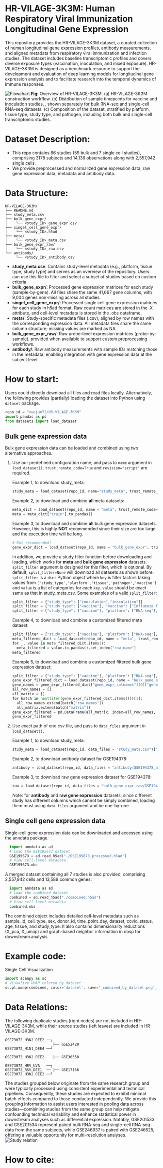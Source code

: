 # HR-VILAGE-3K3M: Human Respiratory Viral Immunization Longitudinal Gene Expression

This repository provides the HR-VILAGE-3K3M dataset, a curated collection of human longitudinal gene expression profiles, antibody measurements, and aligned metadata from respiratory viral immunization and infection studies. The dataset includes baseline transcriptomic profiles and covers diverse exposure types (vaccination, inoculation, and mixed exposure). HR-VILAGE-3K3M is designed as a benchmark resource to support the development and evaluation of deep learning models for longitudinal gene expression analysis and to facilitate research into the temporal dynamics of immune responses.

![Flowchart](./Flowchart.png)
**Fig**: Overview of HR-VILAGE-3K3M. (a) HR-VILAGE-3K3M construction workflow. (b) Distribution of sample timepoints for vaccine and inoculation studies, , shown separately for bulk RNA-seq and single-cell RNA-seq datasets. (c) Composition of the dataset, stratified by platform, tissue type, study type, and pathogen, including both bulk and single-cell transcriptomic studies.

# Dataset Description:
- This repo contains 66 studies (59 bulk and 7 single cell studies), comprising 3178 subjects and 14,136 observations along with 2,557,942 single cells.
- We provide preprocessed and normalized gene expression data, raw gene expression data, metadata and antibody data.

# Data Structure:
```
HR-VILAGE-3K3M/
├── README.md
├── study_meta.csv
├── bulk_gene_expr/
│    └── <study_ID>_gene_expr.csv
├── singel_cell_gene_expr/
│    └── <study_ID>.h5ad
├── meta/
│    └── <study_ID>_meta.csv
├── bulk_gene_expr_raw/
│    └── <study_ID>_raw.csv
└── antibody/
     └── <study_ID>_antibody.csv
```
- **study_meta.csv**: Contains study-level metadata (e.g., platform, tissue type, study type) and serves as an overview of the repository. Users can use this file to filter and select a subset of studies based on custom criteria.
- **bulk_gene_expr/**: Processed gene expression matrices for each study (sample-by-gene). All files share the same 41,667 gene columns, with 9,004 genes non-missing across all studies.
- **singel_cell_gene_expr/**: Processed single cell gene expression matrices for each study in h5ad format. Raw count matrices are stored in the .X attribute, and cell-level metadata is stored in the .obs dataframe. 
- **meta/**: Study-specific metadata files (.csv), aligned by row names with the corresponding expression data. All metadata files share the same column structure; missing values are marked as NA.
- **bulk_gene_expr_raw/**: Raw probe-level expression matrices (probe-by-sample), provided when available to support custom preprocessing workflows.
- **antibody/**: Raw antibody measurements with sample IDs matching those in the metadata, enabling integration with gene expression data at the subject level.

# How to start:
Users could directly download all files and read files locally.
Alternatively, the following provides (partially) loading the dataset into Python using `dataset` package.
```python
repo_id = "xuejun72/HR-VILAGE-3K3M"
import pandas as pd
from datasets import load_dataset
```
## Bulk gene expression data
Bulk gene expression data can be loaded and combined using two alternative approaches.

1. Use our predefined configuration name, and pass to `name` argument in `load_dataset()`. `trust_remote_code=True` and `revision="script"` are required.

   Example 1, to download study_meta:
   ```python
   study_meta = load_dataset(repo_id, name="study_meta", trust_remote_code=True, revision="script")["train"].to_pandas()
   ```
   Example 2, to download and combine **all** meta datasets:
   ```python
   meta_dict = load_dataset(repo_id, name = "meta", trust_remote_code=True, revision="script")
   meta = meta_dict["train"].to_pandas()
   ```
   Example 3, to download and combine **all** bulk gene expression datasets. However, this is highly **NOT** recommended since their size are too large and the execution time will be long.
   ```python
   # Not recommended!
   gene_expr_dict = load_dataset(repo_id, name = "bulk_gene_expr", trust_remote_code=True, revision="script")
   ```

   In addition, we provide a study filter function before downloading and loading, which works for **meta** and **bulk gene expression** datasets.
   `split_filter` argument is designed for this filter, which is optional. By default, `split_filter=None` will download all datasets as shown before.
   `split_filter` is a `dict` Python object where `key` is filter factors taking values from `['study_type','platform','tissue','pathogen','vaccine']` and `value` is a list of categories for each `key`. `value` should be exact same as that in study_meta.csv.
   Some examples of a valid `split_filter`:
   ```python
   split_filter = {"study_type": ["inoculation","inoculation"]}
   split_filter = {"study_type": ["vaccine"], "vaccine": ["Influenza TIV"]}
   split_filter = {"study_type": ["vaccine"], "platform": ["RNA-seq"], "tissue": ["PBMC","nasal swab"], "pathogen": []}
   ```
   Example 4, to download and combine a customized filtered meta dataset:
   ```python
   split_filter = {"study_type": ["vaccine"], "platform": ["RNA-seq"], "tissue": ["PBMC","nasal swab"], "pathogen": []}
   meta_filtered_dict = load_dataset(repo_id, name = "meta", trust_remote_code=True, split_filter=split_filter, revision="script")
   for _, value in meta_filtered_dict.items(): 
     meta_filtered = value.to_pandas().set_index("row_name")
   meta_filtered
   ```
   Example 5, to download and combine a customized filtered bulk gene expression dataset:
   ```python
   split_filter = {"study_type": ["vaccine"], "platform": ["RNA-seq"], "tissue": ["PBMC","nasal swab"], "pathogen": []}
   gene_expr_filtered_dict = load_dataset(repo_id, name = "bulk_gene_expr", trust_remote_code=True, split_filter=split_filter, revision="script")
   gene_names = gene_expr_filtered_dict["gene_expr_colnames"][0]["gene_names"]
   all_row_names = []
   all_matrix = []
   for batch in next(iter(gene_expr_filtered_dict.items()))[1]:
     all_row_names.extend(batch["row_names"])
     all_matrix.extend(batch["matrix"])
   gene_expr_filtered = pd.DataFrame(all_matrix, index=all_row_names, columns=gene_names)
   gene_expr_filtered
   ```
2. Use exact path of one csv file, and pass to `data_files` argument in `load_dataset()`.

   Example 1, to download study_meta:
   ```python
   study_meta = load_dataset(repo_id, data_files = "study_meta.csv")["train"].to_pandas()
   ```
   Example 2, to download antibody dataset for GSE194378:
   ```python
   antibody = load_dataset(repo_id, data_files = "antibody/GSE194378_antibody.csv")["train"].to_pandas()
   ```
   Example 3, to download raw gene expression dataset for GSE194378:
   ```python
   raw = load_dataset(repo_id, data_files = "bulk_gene_expr_raw/GSE194378_raw.csv")["train"].to_pandas()
   ```
   Note: for **antibody** and **raw gene expression** datasets, since different study has different columns which cannot be simply combined, loading them must using `data_files` argument and be one-by-one.

## Single cell gene expression data
Single-cell gene expression data can be downloaded and accessed using the anndata package.

  ```python
    import anndata as ad
    # Load the GSE195673 dataset
    GSE195673 = ad.read_h5ad("./GSE195673_processed.h5ad")
    # View cell-level metadata
    GSE195673.obs
  ```
A merged dataset containing all 7 studies is also provided, comprising 2,557,942 cells and 13,589 common genes:
  ```python
    import anndata as ad
    # Load the combined dataset
    combined = ad.read_h5ad("./combined.h5ad")
    # View cell-level metadata
    combined.obs
  ```
The combined object includes detailed cell-level metadata such as sample_id, cell_type, sex, donor_id, time_point_day, dataset, covid_status, age, tissue, and study_type. It also contains dimensionality reductions (X_pca, X_umap) and graph-based neighbor information in obsp for downstream analysis.


# Example code:

Single Cell Visualization
```python
import scanpy as sc
# Visualize UMAP colored by dataset
sc.pl.umap(combined, color='dataset', save='_combined_by_dataset.png', show=True)
```

# Data Relations:
The following duplicate studies (right nodes) are not included in HR-VILAGE-3K3M, while their source studies (left leaves) are included in HR-VILAGE-3K3M.
```
GSE73072_H3N2_DEE2 ──┐
                      ├── GSE52428
GSE73072_H1N1_DEE4 ──┘

GSE73072_H3N2_DEE2    ├── GSE30550

GSE73072_HRV_UVA   ──┐
GSE73072_RSV_DEE1  ── ├── GSE17156
GSE73072_H3N2_DEE2 ──┘
```

The studies grouped below originate from the same research group and were typically processed using consistent experimental and technical pipelines. Consequently, these studies are expected to exhibit minimal batch effects compared to those conducted independently. We provide this grouping information to assist users interested in pooling data across studies—combining studies from the same group can help mitigate confounding technical variability and enhance statistical power in downstream analyses such as differential expression. Notably, GSE201533 and GSE201534 represent paired bulk RNA-seq and single-cell RNA-seq data from the same subjects, while GSE246937 is paired with GSE246525, offering a valuable opportunity for multi-resolution analyses.
![Study relation](./relation.png)

# How to cite:
